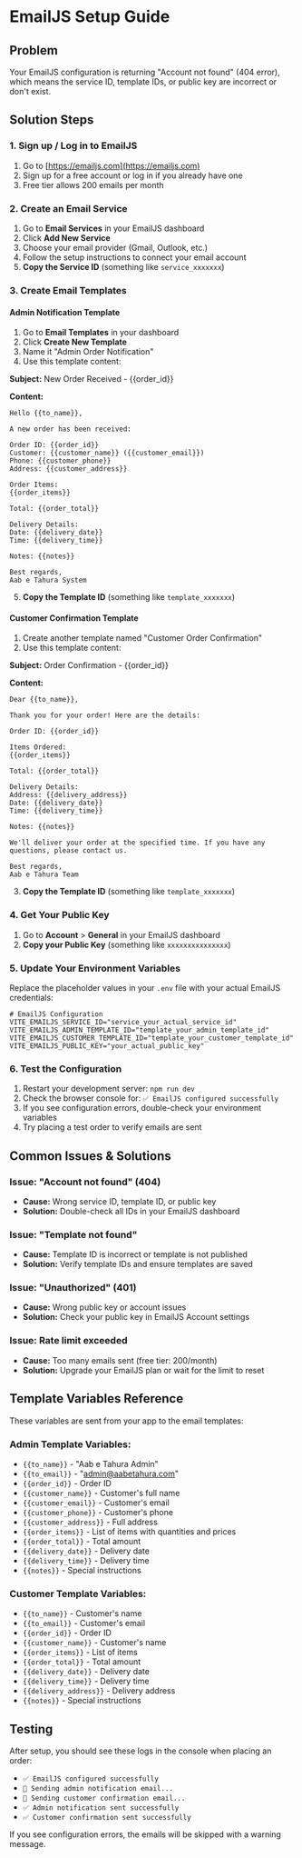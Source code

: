# EmailJS Setup Guide

## Problem
Your EmailJS configuration is returning "Account not found" (404 error), which means the service ID, template IDs, or public key are incorrect or don't exist.

## Solution Steps

### 1. Sign up / Log in to EmailJS
1. Go to [https://emailjs.com](https://emailjs.com)
2. Sign up for a free account or log in if you already have one
3. Free tier allows 200 emails per month

### 2. Create an Email Service
1. Go to **Email Services** in your EmailJS dashboard
2. Click **Add New Service**
3. Choose your email provider (Gmail, Outlook, etc.)
4. Follow the setup instructions to connect your email account
5. **Copy the Service ID** (something like `service_xxxxxxx`)

### 3. Create Email Templates

#### Admin Notification Template
1. Go to **Email Templates** in your dashboard
2. Click **Create New Template**
3. Name it "Admin Order Notification"
4. Use this template content:

**Subject:** New Order Received - {{order_id}}

**Content:**
```
Hello {{to_name}},

A new order has been received:

Order ID: {{order_id}}
Customer: {{customer_name}} ({{customer_email}})
Phone: {{customer_phone}}
Address: {{customer_address}}

Order Items:
{{order_items}}

Total: {{order_total}}

Delivery Details:
Date: {{delivery_date}}
Time: {{delivery_time}}

Notes: {{notes}}

Best regards,
Aab e Tahura System
```

5. **Copy the Template ID** (something like `template_xxxxxxx`)

#### Customer Confirmation Template
1. Create another template named "Customer Order Confirmation"
2. Use this template content:

**Subject:** Order Confirmation - {{order_id}}

**Content:**
```
Dear {{to_name}},

Thank you for your order! Here are the details:

Order ID: {{order_id}}

Items Ordered:
{{order_items}}

Total: {{order_total}}

Delivery Details:
Address: {{delivery_address}}
Date: {{delivery_date}}
Time: {{delivery_time}}

Notes: {{notes}}

We'll deliver your order at the specified time. If you have any questions, please contact us.

Best regards,
Aab e Tahura Team
```

3. **Copy the Template ID** (something like `template_xxxxxxx`)

### 4. Get Your Public Key
1. Go to **Account** > **General** in your EmailJS dashboard
2. **Copy your Public Key** (something like `xxxxxxxxxxxxxxx`)

### 5. Update Your Environment Variables
Replace the placeholder values in your `.env` file with your actual EmailJS credentials:

```env
# EmailJS Configuration
VITE_EMAILJS_SERVICE_ID="service_your_actual_service_id"
VITE_EMAILJS_ADMIN_TEMPLATE_ID="template_your_admin_template_id"
VITE_EMAILJS_CUSTOMER_TEMPLATE_ID="template_your_customer_template_id"
VITE_EMAILJS_PUBLIC_KEY="your_actual_public_key"
```

### 6. Test the Configuration
1. Restart your development server: `npm run dev`
2. Check the browser console for: `✅ EmailJS configured successfully`
3. If you see configuration errors, double-check your environment variables
4. Try placing a test order to verify emails are sent

## Common Issues & Solutions

### Issue: "Account not found" (404)
- **Cause:** Wrong service ID, template ID, or public key
- **Solution:** Double-check all IDs in your EmailJS dashboard

### Issue: "Template not found"
- **Cause:** Template ID is incorrect or template is not published
- **Solution:** Verify template IDs and ensure templates are saved

### Issue: "Unauthorized" (401)
- **Cause:** Wrong public key or account issues
- **Solution:** Check your public key in EmailJS Account settings

### Issue: Rate limit exceeded
- **Cause:** Too many emails sent (free tier: 200/month)
- **Solution:** Upgrade your EmailJS plan or wait for the limit to reset

## Template Variables Reference

These variables are sent from your app to the email templates:

### Admin Template Variables:
- `{{to_name}}` - "Aab e Tahura Admin"
- `{{to_email}}` - "admin@aabetahura.com"  
- `{{order_id}}` - Order ID
- `{{customer_name}}` - Customer's full name
- `{{customer_email}}` - Customer's email
- `{{customer_phone}}` - Customer's phone
- `{{customer_address}}` - Full address
- `{{order_items}}` - List of items with quantities and prices
- `{{order_total}}` - Total amount
- `{{delivery_date}}` - Delivery date
- `{{delivery_time}}` - Delivery time
- `{{notes}}` - Special instructions

### Customer Template Variables:
- `{{to_name}}` - Customer's name
- `{{to_email}}` - Customer's email
- `{{order_id}}` - Order ID
- `{{customer_name}}` - Customer's name
- `{{order_items}}` - List of items
- `{{order_total}}` - Total amount
- `{{delivery_date}}` - Delivery date
- `{{delivery_time}}` - Delivery time
- `{{delivery_address}}` - Delivery address
- `{{notes}}` - Special instructions

## Testing
After setup, you should see these logs in the console when placing an order:
- `✅ EmailJS configured successfully`
- `📧 Sending admin notification email...`
- `📧 Sending customer confirmation email...`
- `✅ Admin notification sent successfully`
- `✅ Customer confirmation sent successfully`

If you see configuration errors, the emails will be skipped with a warning message.
